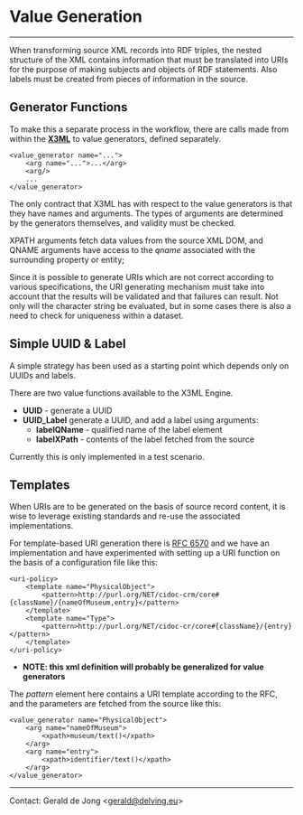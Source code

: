# Value Generation
---

When transforming source XML records into RDF triples, the nested structure of the XML contains information that must be translated into URIs for the purpose of making subjects and objects of RDF statements.  Also labels must be created from pieces of information in the source.

## Generator Functions

To make this a separate process in the workflow, there are calls made from within the **[X3ML](x3ml-schema-mapping.md)** to value generators, defined separately.

	<value_generator name="...">
	    <arg name="...">...</arg>
	    <arg/>
	    ...
	</value_generator>

The only contract that X3ML has with respect to the value generators is that they have names and arguments.  The types of arguments are determined by the generators themselves, and validity must be checked.

XPATH arguments fetch data values from the source XML DOM, and QNAME arguments have access to the *qname* associated with the surrounding property or entity;

Since it is possible to generate URIs which are not correct according to various specifications, the URI generating mechanism must take into account that the results will be validated and that failures can result.  Not only will the character string be evaluated, but in some cases there is also a need to check for uniqueness within a dataset.

## Simple UUID & Label

A simple strategy has been used as a starting point which depends only on UUIDs and labels.

There are two value functions available to the X3ML Engine.

* **UUID** - generate a UUID
* **UUID_Label** generate a UUID, and add a label using arguments:
	* **labelQName** - qualified name of the label element
	* **labelXPath** - contents of the label fetched from the source

Currently this is only implemented in a test scenario.

## Templates

When URIs are to be generated on the basis of source record content, it is wise to leverage existing standards and re-use the associated implementations.

For template-based URI generation there is [RFC 6570](http://tools.ietf.org/html/rfc6570) and we have an implementation and have experimented with setting up a URI function on the basis of a configuration file like this:

	<uri-policy>
	    <template name="PhysicalObject">
	        <pattern>http://purl.org/NET/cidoc-crm/core#{className}/{nameOfMuseum,entry}</pattern>
	    </template>
	    <template name="Type">
	        <pattern>http://purl.org/NET/cidoc-cr/core#{className}/{entry}</pattern>
	    </template>
	</uri-policy>
	
* **NOTE: this xml definition will probably be generalized for value generators**

The *pattern* element here contains a URI template according to the RFC, and the parameters are fetched from the source like this:

	<value_generator name="PhysicalObject">
		<arg name="nameOfMuseum">
			<xpath>museum/text()</xpath>
		</arg>
		<arg name="entry">
			<xpath>identifier/text()</xpath>
		</arg>
	</value_generator>


---

Contact: Gerald de Jong &lt;gerald@delving.eu&gt;